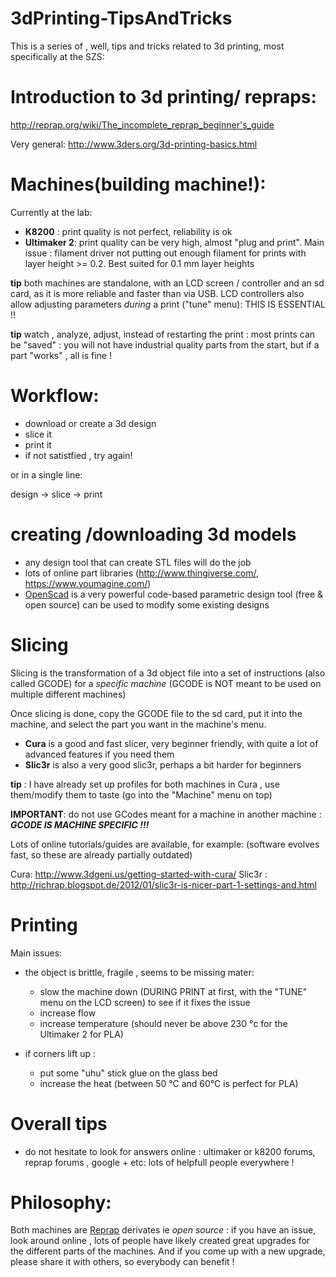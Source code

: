 3dPrinting-TipsAndTricks
========================


This is a series of , well, tips and tricks related to 3d printing, most specifically at the SZS:




Introduction to 3d printing/ repraps:
============================

http://reprap.org/wiki/The_incomplete_reprap_beginner's_guide


Very general: 
http://www.3ders.org/3d-printing-basics.html


Machines(building machine!):
============================

Currently at the lab: 

- **K8200** : print quality is not perfect, reliability is ok 
- **Ultimaker 2**: print quality can be very high, almost "plug and print". Main issue : filament driver not putting out enough filament for prints with layer height >= 0.2. Best suited for 0.1 mm layer heights


**tip** both machines are standalone, with an LCD screen / controller and an sd card, as it is more reliable and faster than via USB.
LCD controllers also allow adjusting parameters *during* a print ("tune" menu): THIS IS ESSENTIAL !!

**tip** watch , analyze, adjust, instead of restarting the print : most prints can be "saved" : you will not have industrial quality parts from the start, but if a part "works" , all is fine !


Workflow:
=========

- download or create a 3d design
- slice it 
- print it
- if not satistfied , try again!

or in a single line:

 design -> slice -> print 


creating /downloading 3d models
===============================

- any design tool that can create STL files will do the job
- lots of online part libraries (http://www.thingiverse.com/, https://www.youmagine.com/)
- [OpenScad](http://www.openscad.org/) is a very powerful code-based parametric design tool (free & open source) can be used to modify some existing designs 

Slicing
=======

Slicing is the transformation of a 3d object file into a set of instructions (also called GCODE) for a *specific machine* (GCODE is NOT meant to be used on multiple different machines)

Once slicing is done, copy the GCODE file to the sd card, put it into the machine, and select the part you want in the machine's menu.


- **Cura** is a good and fast slicer, very beginner friendly, with quite a lot of advanced features if you need them
- **Slic3r** is also a very good slic3r, perhaps a bit harder for beginners

**tip** : I have already set up profiles for both machines in Cura , use them/modify them to taste (go into the "Machine" menu on top)

**IMPORTANT**: do not use GCodes meant for a machine in another machine : ***GCODE IS MACHINE SPECIFIC !!!***


Lots of online tutorials/guides are available, for example: (software evolves fast, so these are already partially outdated)

Cura:
http://www.3dgeni.us/getting-started-with-cura/
Slic3r :
http://richrap.blogspot.de/2012/01/slic3r-is-nicer-part-1-settings-and.html


Printing
========


Main issues:
- the object is brittle, fragile , seems to be missing mater:
   * slow the machine down (DURING PRINT at first, with the "TUNE" menu on the LCD screen) to see if it fixes the issue
   * increase flow
   * increase temperature (should never be above 230 °c for the Ultimaker 2 for PLA)

- if corners lift up :
   * put some "uhu" stick glue on the glass bed
   * increase the heat (between 50 °C and 60°C is perfect for PLA)

Overall tips
============

- do not hesitate to look for answers online : ultimaker or k8200 forums, reprap forums , google + etc: lots of helpfull people everywhere !



Philosophy:
==========

Both machines are [Reprap](http://reprap.org/) derivates ie *open source* : if you have an issue, look around online , lots of people have likely created great upgrades for the different parts of the machines.
And if you come up with a new upgrade, please share it with others, so everybody can benefit ! 

